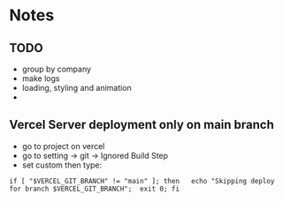 # Notes


## TODO
- group by company
- make logs
- loading, styling and animation
-

## Vercel Server deployment only on main branch
- go to project on vercel
- go to setting -> git -> Ignored Build Step
- set custom then type:
```
if [ "$VERCEL_GIT_BRANCH" != "main" ]; then   echo "Skipping deploy for branch $VERCEL_GIT_BRANCH";  exit 0; fi
```